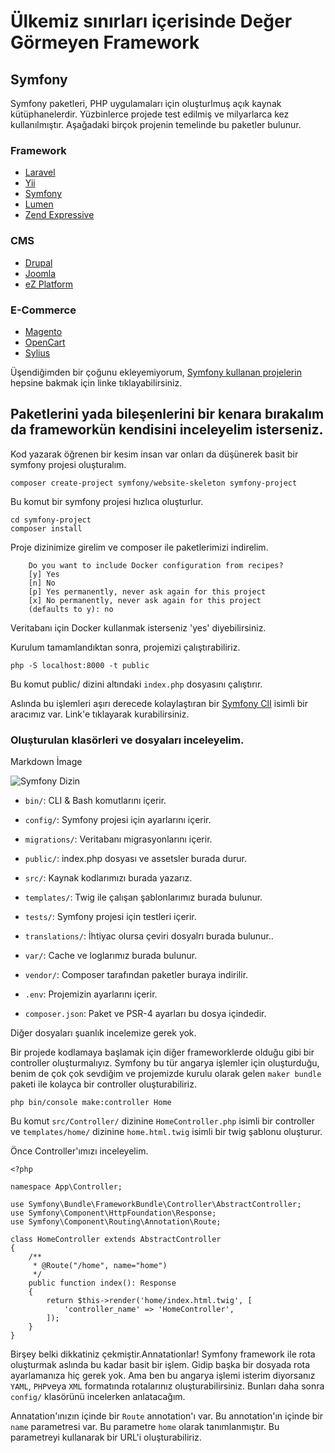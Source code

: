 # Ülkemiz sınırları içerisinde Değer Görmeyen Framework
## Symfony

Symfony paketleri, PHP uygulamaları için oluşturlmuş açık kaynak kütüphanelerdir. Yüzbinlerce projede test edilmiş ve milyarlarca kez kullanılmıştır. Aşağadaki birçok projenin temelinde bu paketler bulunur.

### Framework
* [Laravel](https://symfony.com/projects/laravel)
* [Yii](https://symfony.com/projects/yii)
* [Symfony](https://symfony.com/projects/symfony)
* [Lumen](https://symfony.com/projects/lumen)
* [Zend Expressive](https://symfony.com/projects/zendexpressive)

### CMS
* [Drupal](https://symfony.com/projects/drupal)
* [Joomla](https://symfony.com/projects/joomla)
* [eZ Platform](https://symfony.com/projects/ezplatform)

### E-Commerce
* [Magento](https://symfony.com/projects/magento)
* [OpenCart](https://symfony.com/projects/opencart)
* [Sylius](https://symfony.com/projects/sylius)

Üşendiğimden bir çoğunu ekleyemiyorum, [Symfony kullanan projelerin](https://symfony.com/projects)  hepsine bakmak için linke tıklayabilirsiniz.

## Paketlerini yada bileşenlerini bir kenara bırakalım da frameworkün kendisini inceleyelim isterseniz.

Kod yazarak öğrenen bir kesim insan var onları da düşünerek basit bir symfony projesi oluşturalım.

```
composer create-project symfony/website-skeleton symfony-project
```
Bu komut bir symfony projesi hızlıca oluşturlur.

```
cd symfony-project
composer install
```
Proje dizinimize girelim ve composer ile paketlerimizi indirelim.
```
    Do you want to include Docker configuration from recipes?
    [y] Yes
    [n] No
    [p] Yes permanently, never ask again for this project
    [x] No permanently, never ask again for this project
    (defaults to y): no
```
Veritabanı için Docker kullanmak isterseniz 'yes' diyebilirsiniz.

Kurulum tamamlandıktan sonra, projemizi çalıştırabiliriz.
```
php -S localhost:8000 -t public
```
Bu komut public/ dizini altındaki `index.php` dosyasını çalıştırır.

Aslında bu işlemleri aşırı derecede kolaylaştıran bir [Symfony ClI](https://symfony.com/projects) isimli bir aracımız var. Link'e tıklayarak kurabilirsiniz.

### Oluşturulan klasörleri ve dosyaları inceleyelim.

Markdown İmage 

![Symfony Dizin](https://i.hizliresim.com/r6mizhe.jpg)

* `bin/`: CLI & Bash komutlarını içerir.
* `config/`: Symfony projesi için ayarlarını içerir.
* `migrations/`: Veritabanı migrasyonlarını içerir.
* `public/`: index.php dosyası ve assetsler burada durur.
* `src/`: Kaynak kodlarımızı burada yazarız.
* `templates/`: Twig ile çalışan şablonlarımız burada bulunur.
* `tests/`: Symfony projesi için testleri içerir.
* `translations/`: İhtiyac olursa çeviri dosyalrı burada bulunur..
* `var/`: Cache ve loglarımız burada bulunur.
* `vendor/`: Composer tarafından paketler buraya indirilir.

* `.env`: Projemizin ayarlarını içerir.
* `composer.json`: Paket ve PSR-4 ayarları bu dosya içindedir.

Diğer dosyaları şuanlık incelemize gerek yok.

Bir projede kodlamaya başlamak için diğer frameworklerde olduğu gibi bir controller oluşturmalıyız. Symfony bu tür angarya işlemler için oluşturduğu, benim de çok çok sevdiğim ve projemizde kurulu olarak gelen `maker bundle` paketi ile kolayca bir controller oluşturabiliriz.

```
php bin/console make:controller Home
```
Bu komut `src/Controller/` dizinine `HomeController.php` isimli bir controller ve `templates/home/` dizinine `home.html.twig` isimli bir twig şablonu oluşturur.

Önce Controller'ımızı inceleyelim.

```	
<?php

namespace App\Controller;

use Symfony\Bundle\FrameworkBundle\Controller\AbstractController;
use Symfony\Component\HttpFoundation\Response;
use Symfony\Component\Routing\Annotation\Route;

class HomeController extends AbstractController
{
    /**
     * @Route("/home", name="home")
     */
    public function index(): Response
    {
        return $this->render('home/index.html.twig', [
            'controller_name' => 'HomeController',
        ]);
    }
}
```
Birşey belki dikkatiniz çekmiştir.Annatationlar! Symfony framework ile rota oluşturmak aslında bu kadar basit bir işlem.
Gidip başka bir dosyada rota ayarlamanıza hiç gerek yok. Ama ben bu angarya işlemi isterim diyorsanız `YAML`, `PHP`veya `XML` formatında rotalarınız oluşturabilirsiniz.
Bunları daha sonra `config/` klasörünü incelerken anlatacağım.

Annatation'ınızın içinde bir `Route` annotation'ı var. Bu annotation'ın içinde bir `name` parametresi var. Bu parametre `home` olarak tanımlanmıştır. Bu parametreyi kullanarak bir URL'i oluşturabiliriz.